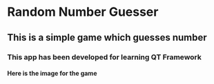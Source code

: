 # Random Number Guesser

## This is a simple game which guesses number 

### This app has been developed for learning QT Framework

#### Here is the image for the game


